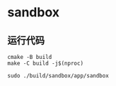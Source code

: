 # sandbox

## 运行代码

```shell
cmake -B build
make -C build -j$(nproc)

sudo ./build/sandbox/app/sandbox
```
